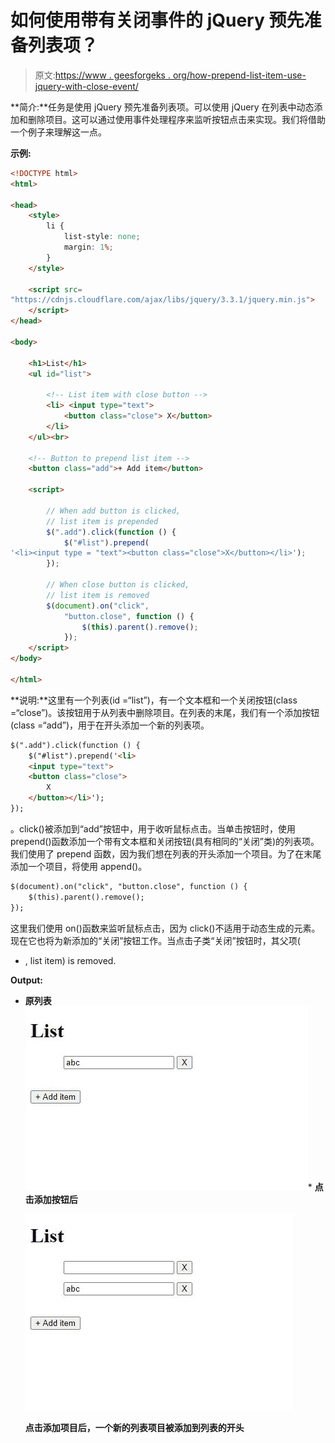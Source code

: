 # 如何使用带有关闭事件的 jQuery 预先准备列表项？

> 原文:[https://www . geesforgeks . org/how-prepend-list-item-use-jquery-with-close-event/](https://www.geeksforgeeks.org/how-to-prepend-list-item-using-jquery-with-close-event/)

**简介:**任务是使用 jQuery 预先准备列表项。可以使用 jQuery 在列表中动态添加和删除项目。这可以通过使用事件处理程序来监听按钮点击来实现。我们将借助一个例子来理解这一点。

**示例:**

```html
<!DOCTYPE html>
<html>

<head>
    <style>
        li {
            list-style: none;
            margin: 1%;
        }
    </style>

    <script src=
"https://cdnjs.cloudflare.com/ajax/libs/jquery/3.3.1/jquery.min.js">
    </script>
</head>

<body>

    <h1>List</h1>
    <ul id="list">

        <!-- List item with close button -->
        <li> <input type="text">
            <button class="close"> X</button>
        </li>
    </ul><br>

    <!-- Button to prepend list item -->
    <button class="add">+ Add item</button>

    <script>

        // When add button is clicked, 
        // list item is prepended
        $(".add").click(function () {
            $("#list").prepend(
'<li><input type = "text"><button class="close">X</button></li>');
        });

        // When close button is clicked, 
        // list item is removed
        $(document).on("click", 
            "button.close", function () {
                $(this).parent().remove();
            });
    </script>
</body>

</html>
```

**说明:**这里有一个列表(id =“list”)，有一个文本框和一个关闭按钮(class =“close”)。该按钮用于从列表中删除项目。在列表的末尾，我们有一个添加按钮(class =“add”)，用于在开头添加一个新的列表项。

```html
$(".add").click(function () {
    $("#list").prepend('<li>
    <input type="text"> 
    <button class="close"> 
        X
    </button></li>');
});

```

。click()被添加到“add”按钮中，用于收听鼠标点击。当单击按钮时，使用 prepend()函数添加一个带有文本框和关闭按钮(具有相同的“关闭”类)的列表项。我们使用了 prepend 函数，因为我们想在列表的开头添加一个项目。为了在末尾添加一个项目，将使用 append()。

```html
$(document).on("click", "button.close", function () {
    $(this).parent().remove();
});

```

这里我们使用 on()函数来监听鼠标点击，因为 click()不适用于动态生成的元素。现在它也将为新添加的“关闭”按钮工作。当点击子类“关闭”按钮时，其父项(

*   , list item) is removed.

**Output:**

*   **原列表**
    ![](img/8c782af871d2c750671f6bf7166741b3.png)*   **点击添加按钮后**

    ![](img/64f084ef7caf40dd856197f61f44cab2.png)

    **点击添加项目后，一个新的列表项目被添加到列表的开头**